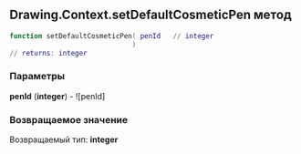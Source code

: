 ## Drawing.Context.setDefaultCosmeticPen метод


```lua
function setDefaultCosmeticPen( penId   // integer
                              )
// returns: integer
```


### Параметры

**penId** (**integer**) - ![penId]

### Возвращаемое значение

Возвращаемый тип: **integer**

